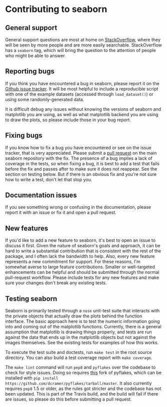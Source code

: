 Contributing to seaborn
=======================

General support
---------------

General support questions are most at home on [StackOverflow](http://stackoverflow.com/), where they will be seen by more people and are more easily searchable. StackOverflow has a `seaborn` tag, which will bring the question to the attention of people who might be able to answer.

Reporting bugs
--------------

If you think you have encountered a bug in seaborn, please report it on the [Github issue tracker](https://github.com/mwaskom/seaborn/issues/new). It will be most helpful to include a reproducible script with one of the example datasets (accessed through `load_dataset()`) or using some randomly-generated data.

It is difficult debug any issues without knowing the versions of seaborn and matplotlib you are using, as well as what matplotlib backend you are using to draw the plots, so please include those in your bug report.

Fixing bugs
-----------

If you know how to fix a bug you have encountered or see on the issue tracker, that is very appreciated. Please submit a [pull request](https://help.github.com/articles/using-pull-requests/) on the main seaborn repository with the fix. The presence of a bug implies a lack of coverage in the tests, so when fixing a bug, it is best to add a test that fails before the fix and passes after to make sure it does not reappear. See the section on testing below. But if there is an obvious fix and you're not sure how to write a test, don't let that stop you.

Documentation issues
--------------------

If you see something wrong or confusing in the documentation, please report it with an issue or fix it and open a pull request.

New features
------------

If you'd like to add a new feature to seaborn, it's best to open an issue to discuss it first. Given the nature of seaborn's goals and approach, it can be hard to write a substantial contribution that is consistent with the rest of the package, and I often lack the bandwidth to help. Also, every new feature represents a new commitment for support. For these reasons, I'm somewhat averse to large feature contributions. Smaller or well-targeted enhancements can be helpful and should be submitted through the normal pull-request workflow. Please include tests for any new features and make sure your changes don't break any existing tests.

Testing seaborn
---------------

Seaborn is primarily tested through a `nose` unit-test suite that interacts with the private objects that actually draw the plots behind the function interface. The basic approach here is to test the numeric information going into and coming out of the matplotlib functions. Currently, there is a general assumption that matplotlib is drawing things properly, and tests are run against the data that ends up in the matplotlib objects but not against the images themselves. See the existing tests for examples of how this works.

To execute the test suite and doctests, run `make test` in the root source directory. You can also build a test coverage report with `make coverage`. 

The `make lint` command will run `pep8` and `pyflakes` over the codebase to check for style issues. Doing so requires [this](https://github.com/dcramer/pyflakes) fork of pyflakes, which can be installed with `pip install https://github.com/dcramer/pyflakes/tarball/master`. It also currently requires `pep8` 1.5 or older, as the rules got stricter and the codebase has not been updated. This is part of the Travis build, and the build will fail if there are issues, so please do this before submitting a pull request.
